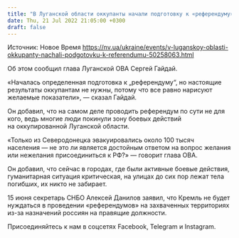 ```yaml
---
title: "В Луганской области оккупанты начали подготовку к «референдуму» — Гайдай"
date: Thu, 21 Jul 2022 21:05:00 +0300
draft: false
---
```

Источник: Новое Время https://nv.ua/ukraine/events/v-luganskoy-oblasti-okkupanty-nachali-podgotovku-k-referendumu-50258063.html


 Об этом сообщил глава Луганской ОВА Сергей Гайдай.

«Началась определенная подготовка к „референдуму“, но настоящие результаты оккупантам не нужны, потому что все равно нарисуют желаемые показатели», — сказал Гайдай.

Он добавил, что на самом деле проводить референдум по сути не для кого, ведь многие люди покинули зону боевых действий на оккупированной Луганской области.

«Только из Северодонецка эвакуировались около 100 тысяч населения — не это ли является достойным ответом на вопрос желания или нежелания присоединиться к РФ?» — говорит глава ОВА.

Он добавил, что сейчас в городах, где были активные боевые действия, гуманитарная ситуация критическая, на улицах до сих пор лежат тела погибших, их никто не забирает.

 15 июня секретарь СНБО Алексей Данилов заявил, что Кремль не будет нуждаться в проведении «референдумов» на захваченных территориях из-за назначений россиян на правящие должности.

Присоединяйтесь к нам в соцсетях Facebook, Telegram и Instagram.
